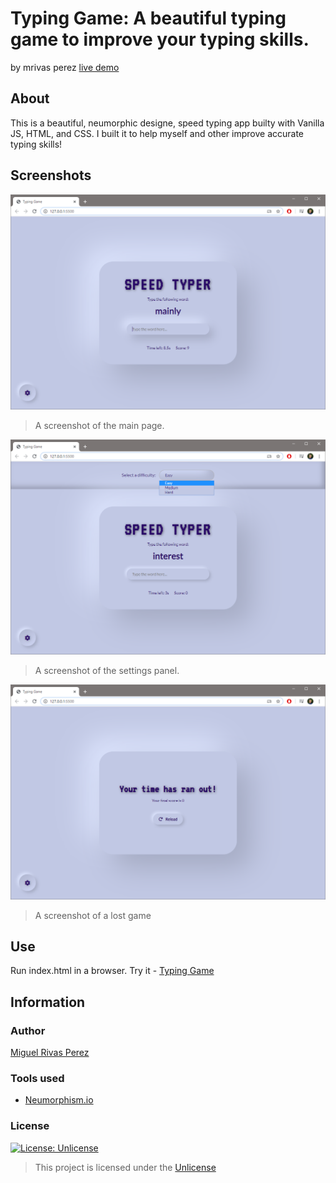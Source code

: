 # Typing Game: A beautiful typing game to improve your typing skills.
by mrivas perez [live demo](https://mrivasperez.github.io/neumorphic-typing-game/)
## About
This is a beautiful, neumorphic designe, speed typing app builty with Vanilla JS, HTML, and CSS. I built it to help myself and other improve accurate typing skills!
## Screenshots
![Screenshot of starting page.](assets/screenshot.png)
> A screenshot of the main page.

![A screenshot of the settings panel.](assets/screenshot_settings.png)
> A screenshot of the settings panel.

![A screenshot of a lost game](assets/screenshot_lost.png)
> A screenshot of a lost game

## Use
Run index.html in a browser.
Try it - [Typing Game](https://mrivasperez.github.io/neumorphic-typing-game/)

## Information
### Author
[Miguel Rivas Perez](https://github.com/mrivasperez)
### Tools used 
- [Neumorphism.io](https://neumorphism.io/#55b9f3)
### License
[![License: Unlicense](https://img.shields.io/badge/license-Unlicense-blue.svg)](http://unlicense.org/)
> This project is licensed under the [Unlicense](https://github.com/mrivasperez/neumorphic-typing-game/blob/master/LICENSE)